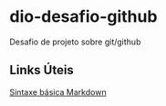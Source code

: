 # dio-desafio-github
Desafio de projeto sobre git/github


## Links Úteis
[Sintaxe básica Markdown](https://www.markdownguide.org/basic-syntax/)
